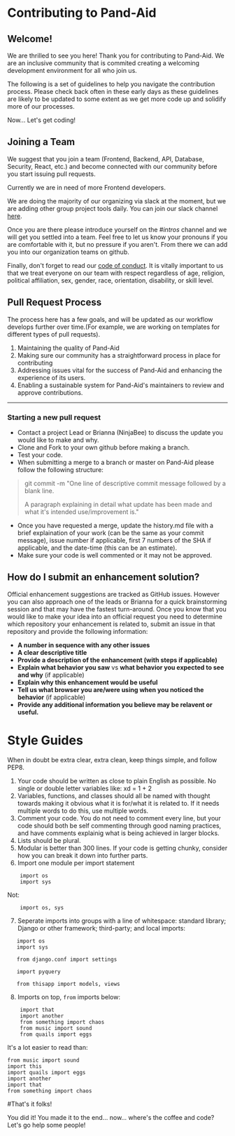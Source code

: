 # Contributing to Pand-Aid 

## Welcome! 
We are thrilled to see you here! Thank you for contributing to Pand-Aid. We are an inclusive community that is commited creating a welcoming development environment for all who join us.  

The following is a set of guidelines to help you navigate the contribution process. Please check back often in these early days as these guidelines are likely to be updated to some extent as we get more code up and solidify more of our processes. 

Now... Let's get coding! 

## Joining a Team 

We suggest that you join a team (Frontend, Backend, API, Database, Security, React, etc.) and become connected with our community before you start issuing pull requests. 

Currently we are in need of more Frontend developers.

We are doing the majority of our organizing via slack at the moment, but we are adding other group project tools daily. You can join our slack channel [here](https://join.slack.com/t/pand-aid/shared_invite/zt-crh7rsu8-Qbs3c44qRGHkaPtJH74PEA). 

Once you are there please introduce yourself on the _#intros_ channel and we will get you settled into a team. Feel free to let us know your pronouns if you are comfortable with it, but no pressure if you aren't. From there we can add you into our organization teams on github. 

Finally, don't forget to read our [code of conduct](). It is vitally important to us that we treat everyone on our team with respect regardless of age, religion, political affiliation, sex, gender, race, orientation, disability, or skill level. 


## Pull Request Process 

The process here has a few goals, and will be updated as our workflow develops further over time.(For example, we are working on templates for different types of pull requests). 

1. Maintaining the quality of Pand-Aid 
2. Making sure our community has a straightforward process in place for contributing
3. Addressing issues vital for the success of Pand-Aid and enhancing the experience of its users. 
4. Enabling a sustainable system for Pand-Aid's maintainers to review and approve contributions. 

---
### Starting a new pull request

- Contact a project Lead or Brianna (NinjaBee) to discuss the update you would like to make and why. 
- Clone and Fork to your own github before making a branch. 
- Test your code. 
- When submitting a merge to a branch or master on Pand-Aid please follow the following structure: 

>    git commit -m "One line of descriptive commit message  followed by a blank line. 
>    
>    A paragraph explaining in detail what update has been made and what it's intended use/improvement is."

- Once you have requested a merge, update the history.md file with a brief explaination of your work (can be the same as your commit message), issue number if applicable, first 7 numbers of the SHA if applicable, and the date-time (this can be an estimate). 
- Make sure your code is well commented or it may not be approved.

## How do I submit an enhancement solution? 

Official enhancement suggestions are tracked as GitHub issues. However you can also approach one of the leads or Brianna for a quick brainstorming session and that may have the fastest turn-around. Once you know that you would like to make your idea into an official request you need to determine which repository your enhancement is related to, submit an issue in that repository and provide the following information: 

- **A number in sequence with any other issues**
- **A clear descriptive title** 
- **Provide a description of the enhancement (with steps if applicable)** 
- **Explain what behavior you saw** vs **what behavior you expected to see and why** (if applicable) 
- **Explain why this enhancement would be useful** 
- **Tell us what browser you are/were using when you noticed the behavior** (if applicable)
- **Provide any additional information you believe may be relavent or useful.** 

# Style Guides 

When in doubt be extra clear, extra clean, keep things simple, and follow PEP8.

1. Your code should be written as close to plain English as possible. No single or double letter variables like:
    xd = 1 + 2  
2. Variables, functions, and classes should all be named with thought towards making it obvious what it is for/what it is related to. If it needs multiple words to do this, use multiple words. 
3. Comment your code. You do not need to comment every line, but your code should both be self commenting through good naming practices, and have comments explainig what is being achieved in larger blocks.
4. Lists should be plural. 
5. Modular is better than 300 lines. If your code is getting chunky, consider how you can break it down into further parts. 
6. Import one module per import statement
```
    import os
    import sys
```
Not: 
```
    import os, sys
```
7. Seperate imports into groups with a line of whitespace: standard library; Django or other framework; third-party; and local imports:
 ```   
    import os 
    import sys

    from django.conf import settings

    import pyquery

    from thisapp import models, views
```
8. Imports on top, `from` imports below:

```    import this
    import that
    import another
    from something import chaos
    from music import sound
    from quails import eggs
```

It's a lot easier to read than:

    from music import sound
    import this
    import quails import eggs
    import another
    import that
    from something import chaos


#That's it folks! 

You did it! You made it to the end... now... where's the coffee and code? Let's go help some people! 

    
